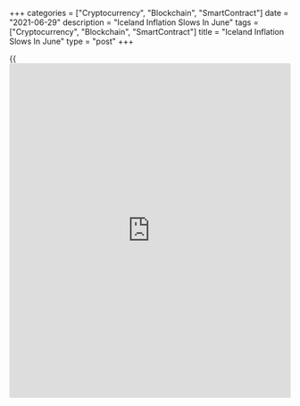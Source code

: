 +++
categories = ["Cryptocurrency", "Blockchain", "SmartContract"]
date = "2021-06-29"
description = "Iceland Inflation Slows In June"
tags = ["Cryptocurrency", "Blockchain", "SmartContract"]
title = "Iceland Inflation Slows In June"
type = "post"
+++

{{<iframe id="large-banner" src="https://www.bounty.group/#slide=3.0" width="100%" height="600" scrolling="no" style="border: 0px solid rgb(216, 221, 230); border-radius: 3px;">}}

Iceland's consumer price inflation eased in June, figures from
Statistics Iceland showed on Tuesday.

The consumer price index rose 4.3 percent year-on-year in June, after a
4.4 percent increase in May.

Excluding housing cost, inflation was 3.6 percent in June.

On a monthly basis, consumer prices rose 0.26 percent in June, after a
0.42 percent increase in the previous month.

Prices for owner occupied housing increased by 0.7 percent in June.

Another data from the statistical office showed that the producer prices
rose 9.2 percent annually in May, following a 4.1 percent increase in
April.

On a monthly basis, producer prices gained 1.1 percent in May, after a
1.5 percent rise in the preceding month.

For comments and feedback [contact](https://www.playgroundfx.com/contact/): editorial@rtt[news](https://www.letsplayfx.com/blog/forex-news-website/).com

[Economic News][1]

 **What parts of the world are seeing the best (and worst) economic
performances lately? Click[here][2] to check out our [Econ Scorecard][2]
and find out! See up-to-the-moment [ranking](https://www.playgroundfx.com/blog/crypto-exchange-ranking/)s for the best and worst
performers in [GDP][3], [unemployment rate][4], [inflation][2] and much
more.**

   1. www.rtt[news](https://www.letsplayfx.com/blog/forex-news-website/).com/Content/EconomicNews.aspx
   2. www.rtt[news](https://www.letsplayfx.com/blog/forex-news-website/).com/economic-scorecard/world-rank/CPI/highest-performance.aspx
   3. www.rtt[news](https://www.letsplayfx.com/blog/forex-news-website/).com/economic-scorecard/world-rank/GDP/highest-performance.aspx
   4. www.rtt[news](https://www.letsplayfx.com/blog/forex-news-website/).com/economic-scorecard/world-rank/unemployment-rate/lowest-performance.aspx